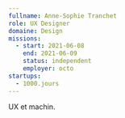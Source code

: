 ```yaml
---
fullname: Anne-Sophie Tranchet
role: UX Designer
domaine: Design
missions:
  - start: 2021-06-08
    end: 2021-06-09
    status: independent
    employer: octo
startups:
  - 1000.jours
---
```


UX et machin.

